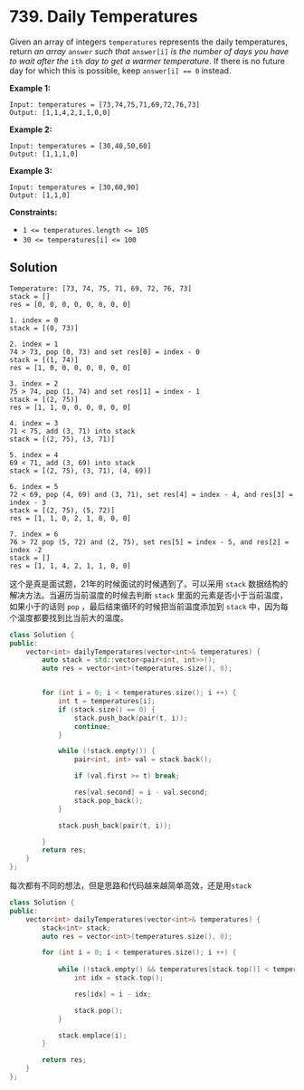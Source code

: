 # **739. Daily Temperatures**

Given an array of integers `temperatures` represents the daily temperatures, return *an array* `answer` *such that* `answer[i]` *is the number of days you have to wait after the* `ith` *day to get a warmer temperature*. If there is no future day for which this is possible, keep `answer[i] == 0` instead.

**Example 1:**

```
Input: temperatures = [73,74,75,71,69,72,76,73]
Output: [1,1,4,2,1,1,0,0]

```

**Example 2:**

```
Input: temperatures = [30,40,50,60]
Output: [1,1,1,0]

```

**Example 3:**

```
Input: temperatures = [30,60,90]
Output: [1,1,0]

```

**Constraints:**

- `1 <= temperatures.length <= 105`
- `30 <= temperatures[i] <= 100`

## Solution


```
Temperature: [73, 74, 75, 71, 69, 72, 76, 73]
stack = []
res = [0, 0, 0, 0, 0, 0, 0, 0]

1. index = 0
stack = [(0, 73)]

2. index = 1
74 > 73, pop (0, 73) and set res[0] = index - 0
stack = [(1, 74)]
res = [1, 0, 0, 0, 0, 0, 0, 0]

3. index = 2
75 > 74, pop (1, 74) and set res[1] = index - 1
stack = [(2, 75)]
res = [1, 1, 0, 0, 0, 0, 0, 0]

4. index = 3
71 < 75, add (3, 71) into stack
stack = [(2, 75), (3, 71)]

5. index = 4
69 < 71, add (3, 69) into stack
stack = [(2, 75), (3, 71), (4, 69)]

6. index = 5
72 < 69, pop (4, 69) and (3, 71), set res[4] = index - 4, and res[3] = index - 3
stack = [(2, 75), (5, 72)]
res = [1, 1, 0, 2, 1, 0, 0, 0]

7. index = 6
76 > 72 pop (5, 72) and (2, 75), set res[5] = index - 5, and res[2] = index -2
stack = []
res = [1, 1, 4, 2, 1, 1, 0, 0]
```

这个是真是面试题，21年的时候面试的时候遇到了。可以采用 `stack` 数据结构的解决方法。当遍历当前温度的时候去判断 `stack` 里面的元素是否小于当前温度，如果小于的话则 `pop` ，最后结束循环的时候把当前温度添加到 `stack` 中，因为每个温度都要找到比当前大的温度。
```cpp
class Solution {
public:
    vector<int> dailyTemperatures(vector<int>& temperatures) {
        auto stack = std::vector<pair<int, int>>();
        auto res = vector<int>(temperatures.size(), 0);


        for (int i = 0; i < temperatures.size(); i ++) {
            int t = temperatures[i];
            if (stack.size() == 0) {
                stack.push_back(pair(t, i));
                continue;
            }

            while (!stack.empty()) {
                pair<int, int> val = stack.back();

                if (val.first >= t) break;

                res[val.second] = i - val.second;
                stack.pop_back();
            }

            stack.push_back(pair(t, i));

        }
        return res;
    }
};
```


每次都有不同的想法，但是思路和代码越来越简单高效，还是用`stack`

```c++
class Solution {
public:
    vector<int> dailyTemperatures(vector<int>& temperatures) {
        stack<int> stack;
        auto res = vector<int>(temperatures.size(), 0);

        for (int i = 0; i < temperatures.size(); i ++) {
            
            while (!stack.empty() && temperatures[stack.top()] < temperatures[i]) {
                int idx = stack.top();

                res[idx] = i - idx;

                stack.pop();
            }

            stack.emplace(i);
        }

        return res;
    }
};
```